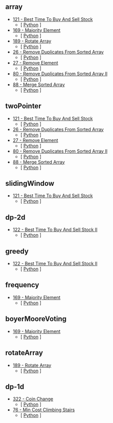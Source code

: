 ## array
- [121 - Best Time To Buy And Sell Stock](https://leetcode.com/problems/best-time-to-buy-and-sell-stock)
    - [ [Python](<121 - Best Time To Buy And Sell Stock/solution.py>) ]
- [169 - Majority Element](https://leetcode.com/problems/majority-element)
    - [ [Python](<169 - Majority Element/solution.py>) ]
- [189 - Rotate Array](https://leetcode.com/problems/rotate-array)
    - [ [Python](<189 - Rotate Array/solution.py>) ]
- [26 - Remove Duplicates From Sorted Array](https://leetcode.com/problems/remove-duplicates-from-sorted-array)
    - [ [Python](<26 - Remove Duplicates From Sorted Array/solution.py>) ]
- [27 - Remove Element](https://leetcode.com/problems/remove-element)
    - [ [Python](<27 - Remove Element/solution.py>) ]
- [80 - Remove Duplicates From Sorted Array II](https://leetcode.com/problems/remove-duplicates-from-sorted-array-ii)
    - [ [Python](<80 - Remove Duplicates From Sorted Array II/solution.py>) ]
- [88 - Merge Sorted Array](https://leetcode.com/problems/merge-sorted-array)
    - [ [Python](<88 - Merge Sorted Array/solution.py>) ]
## twoPointer
- [121 - Best Time To Buy And Sell Stock](https://leetcode.com/problems/best-time-to-buy-and-sell-stock)
    - [ [Python](<121 - Best Time To Buy And Sell Stock/solution.py>) ]
- [26 - Remove Duplicates From Sorted Array](https://leetcode.com/problems/remove-duplicates-from-sorted-array)
    - [ [Python](<26 - Remove Duplicates From Sorted Array/solution.py>) ]
- [27 - Remove Element](https://leetcode.com/problems/remove-element)
    - [ [Python](<27 - Remove Element/solution.py>) ]
- [80 - Remove Duplicates From Sorted Array II](https://leetcode.com/problems/remove-duplicates-from-sorted-array-ii)
    - [ [Python](<80 - Remove Duplicates From Sorted Array II/solution.py>) ]
- [88 - Merge Sorted Array](https://leetcode.com/problems/merge-sorted-array)
    - [ [Python](<88 - Merge Sorted Array/solution.py>) ]
## slidingWindow
- [121 - Best Time To Buy And Sell Stock](https://leetcode.com/problems/best-time-to-buy-and-sell-stock)
    - [ [Python](<121 - Best Time To Buy And Sell Stock/solution.py>) ]
## dp-2d
- [122 - Best Time To Buy And Sell Stock II](https://leetcode.com/problems/best-time-to-buy-and-sell-stock-ii)
    - [ [Python](<122 - Best Time To Buy And Sell Stock II/solution.py>) ]
## greedy
- [122 - Best Time To Buy And Sell Stock II](https://leetcode.com/problems/best-time-to-buy-and-sell-stock-ii)
    - [ [Python](<122 - Best Time To Buy And Sell Stock II/solution.py>) ]
## frequency
- [169 - Majority Element](https://leetcode.com/problems/majority-element)
    - [ [Python](<169 - Majority Element/solution.py>) ]
## boyerMooreVoting
- [169 - Majority Element](https://leetcode.com/problems/majority-element)
    - [ [Python](<169 - Majority Element/solution.py>) ]
## rotateArray
- [189 - Rotate Array](https://leetcode.com/problems/rotate-array)
    - [ [Python](<189 - Rotate Array/solution.py>) ]
## dp-1d
- [322 - Coin Change](https://leetcode.com/problems/coin-change)
    - [ [Python](<322 - Coin Change/solution.py>) ]
- [76 - Min Cost Climbing Stairs](https://leetcode.com/problems/min-cost-climbing-stairs)
    - [ [Python](<76 - Min Cost Climbing Stairs/solution.py>) ]
